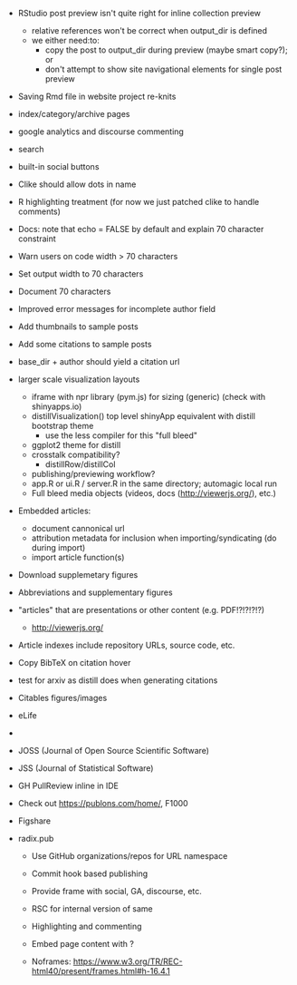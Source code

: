 

- RStudio post preview isn't quite right for inline collection preview
    - relative references won't be correct when output_dir is defined
    - we either need:to:
        - copy the post to output_dir during preview (maybe smart copy?); or
        - don't attempt to show site navigational elements for single post preview

- Saving Rmd file in website project re-knits


- index/category/archive pages
- google analytics and discourse commenting
- search
- built-in social buttons

- Clike should allow dots in name

- R highlighting treatment (for now we just patched clike to handle comments)


- Docs: note that echo = FALSE by default and explain 70 character constraint
- Warn users on code width > 70 characters
- Set output width to 70 characters
- Document 70 characters

- Improved error messages for incomplete author field

- Add thumbnails to sample posts
- Add some citations to sample posts

- base_dir + author should yield a citation url

- larger scale visualization layouts
    - iframe with npr library (pym.js) for sizing (generic) (check with shinyapps.io)
    - distillVisualization() top level shinyApp equivalent with distill bootstrap theme 
       - use the less compiler for this
    "full bleed"
    - ggplot2 theme for distill
    - crosstalk compatibility?
        - distillRow/distillCol
    - publishing/previewing workflow?
    - app.R or ui.R / server.R in the same directory; automagic local run
    - Full bleed media objects (videos, docs (http://viewerjs.org/), etc.)

- Embedded articles:

   - document cannonical url
   - attribution metadata for inclusion when importing/syndicating (do during import)
   - import article function(s)


- Download supplemetary figures
- Abbreviations and supplementary figures
- "articles" that are presentations or other content (e.g. PDF!?!?!?!?)
    - http://viewerjs.org/
- Article indexes include repository URLs, source code, etc.
- Copy BibTeX on citation hover

- test for arxiv as distill does when generating citations

- Citables figures/images


- eLife
- 

- JOSS (Journal of Open Source Scientific Software)
- JSS (Journal of Statistical Software)


- GH PullReview inline in IDE

- Check out https://publons.com/home/, F1000

- Figshare


- radix.pub
    - Use GitHub organizations/repos for URL namespace
    - Commit hook based publishing
    - Provide frame with social, GA, discourse, etc.
    - RSC for internal version of same
    - Highlighting and commenting
    
    - Embed page content with <noscript></noscript> ?
    - Noframes: https://www.w3.org/TR/REC-html40/present/frames.html#h-16.4.1
    
    
    
